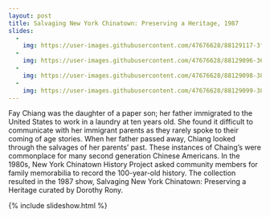 ```yaml
---
layout: post
title: Salvaging New York Chinatown: Preserving a Heritage, 1987
slides:
  -
    img: https://user-images.githubusercontent.com/47676628/88129117-3fe16580-cba5-11ea-95fa-5b7ad2f38eab.jpg
  -
    img: https://user-images.githubusercontent.com/47676628/88129096-3657fd80-cba5-11ea-8994-e675815d012a.jpg
  -
    img: https://user-images.githubusercontent.com/47676628/88129098-38ba5780-cba5-11ea-9c11-c69a5325500d.jpg
  -
    img: https://user-images.githubusercontent.com/47676628/88129099-38ba5780-cba5-11ea-84c9-51e9df07a856.jpg
---
```


Fay Chiang was the daughter of a paper son; her father immigrated to the United States to work in a laundry at ten years old. She found it difficult to communicate with her immigrant parents as they rarely spoke to their coming of age stories. When her father passed away, Chiang looked through the salvages of her parents’ past. These instances of Chaing’s were commonplace for many second generation Chinese Americans. In the 1980s, New York Chinatown History Project asked community members for family memorabilia to record the 100-year-old history. The collection resulted in the 1987 show, Salvaging New York Chinatown: Preserving a Heritage curated by Dorothy Rony. 

{% include slideshow.html %}


